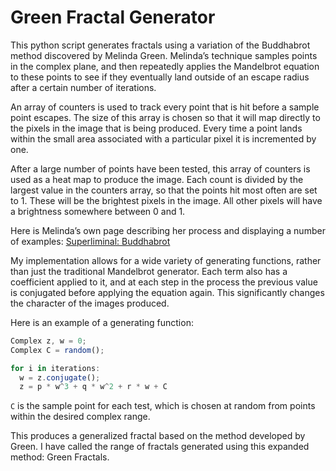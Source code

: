 # Green Fractal Generator

This python script generates fractals using a variation of the Buddhabrot method discovered by Melinda Green. Melinda’s technique samples points in the complex plane, and then repeatedly applies the Mandelbrot equation to these points to see if they eventually land outside of an escape radius after a certain number of iterations.

An array of counters is used to track every point that is hit before a sample point escapes. The size of this array is chosen so that it will map directly to the pixels in the image that is being produced. Every time a point lands within the small area associated with a particular pixel it is incremented by one.

After a large number of points have been tested, this array of counters is used as a heat map to produce the image. Each count is divided by the largest value in the counters array, so that the points hit most often are set to 1. These will be the brightest pixels in the image. All other pixels will have a brightness somewhere between 0 and 1.

Here is Melinda’s own page describing her process and displaying a number of examples: [Superliminal: Buddhabrot](http://superliminal.com/fractals/bbrot/bbrot.htm)

My implementation allows for a wide variety of generating functions, rather than just the traditional Mandelbrot generator. Each term also has a coefficient applied to it, and at each step in the process the previous value is conjugated before applying the equation again. This significantly changes the character of the images produced.

Here is an example of a generating function:

```javascript
Complex z, w = 0;
Complex C = random();

for i in iterations:
  w = z.conjugate();
  z = p * w^3 + q * w^2 + r * w + C
```

`C` is the sample point for each test, which is chosen at random from points within the desired complex range.

This produces a generalized fractal based on the method developed by Green. I have called the range of fractals generated using this expanded method: Green Fractals.